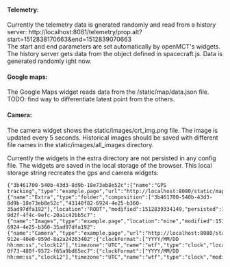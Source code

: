 #### Telemetry:
Currently the telemetry data is gnerated randomly and read from a history server:
http://localhost:8081/telemetry/prop.alt?start=1512838170663&end=1512839070663  
The start and end parameters are set automatically by openMCT's widgets.  
The history server gets data from the object defined in spacecraft.js. Data is generated randomly ight now.  
  
#### Google maps:
The Google Maps widget reads data from the /static/map/data.json file.  
TODO: find way to differentiate latest point from the others.

#### Camera:
The camera widget shows the static/images/crt_img.png file. The image is updated every 5 seconds.
Historical images should be saved with different file names in the static/images/all_images directory.  


Currently the widgets in the extra directory are not persisted in any config file. The widgets are saved in the local storage of the browser. This local storage string recreates the gps and camera widgets:

```
{"3b461700-540b-43d3-8d9b-18e73eb8e52c":{"name":"GPS tracking","type":"example.page","url":"http://localhost:8080/static/map/index.html","modified":1512832024502,"location":"mine","persisted":1512832024502},"mine":{"name":"Extra","type":"folder","composition":["3b461700-540b-43d3-8d9b-18e73eb8e52c","43140f82-6924-4e25-b360-35ad97dfa192"],"location":"ROOT","modified":1512839334149,"persisted":1512839334149},"b2daedca-9d2f-4f4c-9efc-20a1c42bb5c7":{"name":"Images","type":"example.page","location":"mine","modified":1512832053044,"url":"http://localhost:8080/static/images/index.html","persisted":1512832053044},"43140f82-6924-4e25-b360-35ad97dfa192":{"name":"Camera","type":"example.page","url":"http://localhost:8080/static/images/index.html","modified":1512836129437,"location":"mine","persisted":1512836129437},"0a240ff0-912e-40e0-959d-8a2a24263402":{"clockFormat":["YYYY/MM/DD hh:mm:ss","clock12"],"timezone":"UTC","name":"wtf","type":"clock","location":"mine","modified":1512836539897,"persisted":1512836539897},"f869fe01-0f73-480f-9572-f65a9bd65ec7":{"clockFormat":["YYYY/MM/DD hh:mm:ss","clock12"],"timezone":"UTC","name":"wtf","type":"clock","modified":1512836539922,"location":"mine","persisted":1512836539922}}
```